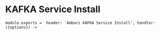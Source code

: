 
# KAFKA Service Install

    module.exports =  header: 'Ambari KAFKA Service Install', handler: ({options}) ->
